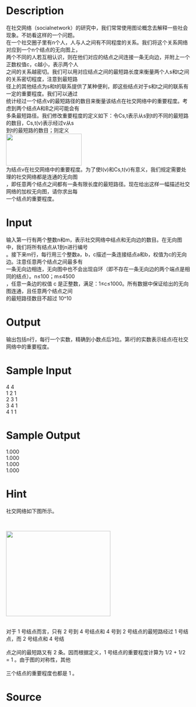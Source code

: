 
# Description

<div class="content"><div>在社交网络（socialnetwork）的研究中，我们常常使用图论概念去解释一些社会现象。不妨看这样的一个问题。</div>
<div>在一个社交圈子里有n个人，人与人之间有不同程度的关系。我们将这个关系网络对应到一个n个结点的无向图上，</div>
<div>两个不同的人若互相认识，则在他们对应的结点之间连接一条无向边，并附上一个正数权值c，c越小，表示两个人</div>
<div>之间的关系越密切。我们可以用对应结点之间的最短路长度来衡量两个人s和t之间的关系密切程度，注意到最短路</div>
<div>径上的其他结点为s和t的联系提供了某种便利，即这些结点对于s和t之间的联系有一定的重要程度。我们可以通过</div>
<div>统计经过一个结点v的最短路径的数目来衡量该结点在社交网络中的重要程度。考虑到两个结点A和B之间可能会有</div>
<div>多条最短路径。我们修改重要程度的定义如下：令Cs,t表示从s到t的不同的最短路的数目，Cs,t(v)表示经过v从s</div>
<div>到t的最短路的数目；则定义</div>
<div><img src="/source/bzoj/1491/img/aHR0cHM6Ly9seWRzeS5jb20vSnVkZ2VPbmxpbmUvdXBsb2FkLzIwMTYwNC9kZCg0KS5wbmc=.png" width="207" height="87" alt=""/></div>
<div>
<div>为结点v在社交网络中的重要程度。为了使I(v)和Cs,t(v)有意义，我们规定需要处理的社交网络都是连通的无向图</div>
<div>，即任意两个结点之间都有一条有限长度的最短路径。现在给出这样一幅描述社交网络的加权无向图，请你求出每</div>
<div>一个结点的重要程度。</div>
</div></div>

# Input

<div class="content"><div>
<div>输入第一行有两个整数n和m，表示社交网络中结点和无向边的数目。在无向图中，我们将所有结点从1到n进行编号</div>
<div>。接下来m行，每行用三个整数a，b，c描述一条连接结点a和b，权值为c的无向边。注意任意两个结点之间最多有</div>
<div>一条无向边相连，无向图中也不会出现自环（即不存在一条无向边的两个端点是相同的结点）。n≤100；m≤4500 </div>
<div>，任意一条边的权值 c 是正整数，满足：1≤c≤1000。所有数据中保证给出的无向图连通，且任意两个结点之间</div>
<div>的最短路径数目不超过 10^10</div>
</div>
<div></div></div>

# Output

<div class="content"><p>输出包括n行，每行一个实数，精确到小数点后3位。第i行的实数表示结点i在社交网络中的重要程度。</p></div>

# Sample Input

<div class="content"><span class="sampledata">4 4<br/>
1 2 1<br/>
2 3 1<br/>
3 4 1<br/>
4 1 1</span></div>

# Sample Output

<div class="content"><span class="sampledata">1.000<br/>
1.000<br/>
1.000<br/>
1.000</span></div>

# Hint

<div class="content"><p></p><p>社交网络如下图所示。</p><br/>
<p><img src="/source/bzoj/1491/img/aHR0cHM6Ly9seWRzeS5jb20vSnVkZ2VPbmxpbmUvdXBsb2FkLzIwMTYwNC9kZCg1KS5wbmc=.png" width="286" height="233" alt=""/></p><br/>
<div>对于 1 号结点而言，只有 2 号到 4 号结点和 4 号到 2 号结点的最短路经过 1 号结点，而 2 号结点和 4 号结</div><br/>
<div>点之间的最短路又有 2 条。因而根据定义，1 号结点的重要程度计算为 1/2 + 1/2 = 1 。由于图的对称性，其他</div><br/>
<div>三个结点的重要程度也都是 1 。</div><p></p></div>

# Source

<div class="content"><p><a href="problemset.php?search="></a></p></div>

